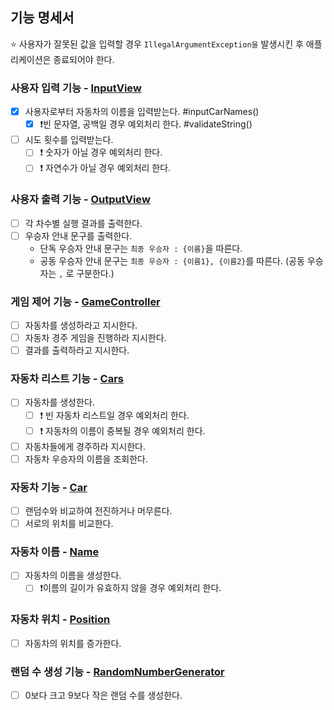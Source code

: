 ## 기능 명세서

⭐️ 사용자가 잘못된 값을 입력할 경우 `IllegalArgumentException을` 발생시킨 후 애플리케이션은 종료되어야 한다.

### 사용자 입력 기능 - [InputView](../src/main/java/racingcar/view/InputView.java)

- [x] 사용자로부터 자동차의 이름을 입력받는다. #inputCarNames()
    - [x] ❗️빈 문자열, 공백일 경우 예외처리 한다. #validateString()
- [ ] 시도 횟수를 입력받는다.
    - [ ] ❗️ 숫자가 아닐 경우 예외처리 한다.
    - [ ] ❗️ 자연수가 아닐 경우 예외처리 한다.

### 사용자 출력 기능 - [OutputView](../src/main/java/racingcar/view/OutputView.java)

- [ ] 각 차수별 실행 결과를 출력한다.
- [ ] 우승자 안내 문구를 출력한다.
    - 단독 우승자 안내 문구는 `최종 우승자 : {이름}`을 따른다.
    - 공동 우승자 안내 문구는 `최종 우승자 : {이름1}, {이름2}`를 따른다. (공동 우승자는 `,` 로 구분한다.)

### 게임 제어 기능 - [GameController](../src/main/java/racingcar/controller/GameController.java)

- [ ] 자동차를 생성하라고 지시한다.
- [ ] 자동차 경주 게임을 진행하라 지시한다.
- [ ] 결과를 출력하라고 지시한다.

### 자동차 리스트 기능 - [Cars](../src/main/java/racingcar/model/Cars.java)

- [ ] 자동차를 생성한다.
    - [ ] ❗️ 빈 자동차 리스트일 경우 예외처리 한다.
    - [ ] ❗️ 자동차의 이름이 중복될 경우 예외처리 한다.
- [ ] 자동차들에게 경주하라 지시한다.
- [ ] 자동차 우승자의 이름을 조회한다.

### 자동차 기능 - [Car](../src/main/java/racingcar/model/car/Car.java)

- [ ] 랜덤수와 비교하여 전진하거나 머무른다.
- [ ] 서로의 위치를 비교한다.

### 자동차 이름 - [Name](../src/main/java/racingcar/model/car/Name.java)

- [ ] 자동차의 이름을 생성한다.
    - [ ] ❗️이름의 길이가 유효하지 않을 경우 예외처리 한다.

### 자동차 위치 - [Position](../src/main/java/racingcar/model/car/Position.java)

- [ ] 자동차의 위치를 증가한다.

### 랜덤 수 생성 기능 - [RandomNumberGenerator](../src/main/java/racingcar/model/RandomNumberGenerator.java)

- [ ] 0보다 크고 9보다 작은 랜덤 수를 생성한다.
